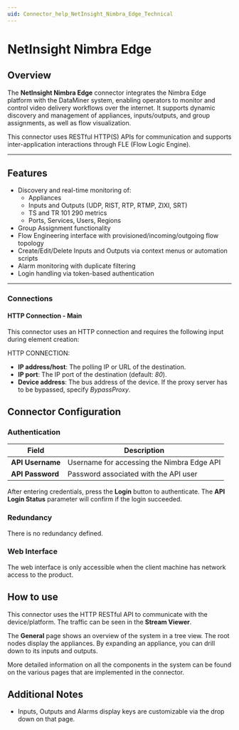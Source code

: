 ```yaml
---
uid: Connector_help_NetInsight_Nimbra_Edge_Technical
---
```


# NetInsight Nimbra Edge

## Overview

The **NetInsight Nimbra Edge** connector integrates the Nimbra Edge platform with the DataMiner system, enabling operators to monitor and control video delivery workflows over the internet. It supports dynamic discovery and management of appliances, inputs/outputs, and group assignments, as well as flow visualization.

This connector uses RESTful HTTP(S) APIs for communication and supports inter-application interactions through FLE (Flow Logic Engine).

---

## Features

- Discovery and real-time monitoring of:
  - Appliances
  - Inputs and Outputs (UDP, RIST, RTP, RTMP, ZIXI, SRT)
  - TS and TR 101 290 metrics
  - Ports, Services, Users, Regions
- Group Assignment functionality
- Flow Engineering interface with provisioned/incoming/outgoing flow topology
- Create/Edit/Delete Inputs and Outputs via context menus or automation scripts
- Alarm monitoring with duplicate filtering
- Login handling via token-based authentication

---

### Connections

#### HTTP Connection - Main

This connector uses an HTTP connection and requires the following input during element creation:

HTTP CONNECTION:

- **IP address/host**: The polling IP or URL of the destination.
- **IP port**: The IP port of the destination (default: *80*).
- **Device address**: The bus address of the device. If the proxy server has to be bypassed, specify *BypassProxy*.

## Connector Configuration

### Authentication

| Field        | Description                                      |
|--------------|--------------------------------------------------|
| **API Username** | Username for accessing the Nimbra Edge API |
| **API Password** | Password associated with the API user       |

After entering credentials, press the **Login** button to authenticate. The **API Login Status** parameter will confirm if the login succeeded.

### Redundancy

There is no redundancy defined.

### Web Interface

The web interface is only accessible when the client machine has network access to the product.

## How to use

This connector uses the HTTP RESTful API to communicate with the device/platform. The traffic can be seen in the **Stream Viewer**.

The **General** page shows an overview of the system in a tree view. The root nodes display the appliances. By expanding an appliance, you can drill down to its inputs and outputs.

More detailed information on all the components in the system can be found on the various pages that are implemented in the connector.
 
## Additional Notes

- Inputs, Outputs and Alarms display keys are customizable via the drop down on that page.